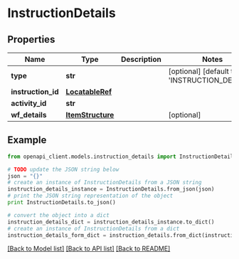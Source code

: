 # InstructionDetails


## Properties

Name | Type | Description | Notes
------------ | ------------- | ------------- | -------------
**type** | **str** |  | [optional] [default to 'INSTRUCTION_DETAILS']
**instruction_id** | [**LocatableRef**](LocatableRef.md) |  | 
**activity_id** | **str** |  | 
**wf_details** | [**ItemStructure**](ItemStructure.md) |  | [optional] 

## Example

```python
from openapi_client.models.instruction_details import InstructionDetails

# TODO update the JSON string below
json = "{}"
# create an instance of InstructionDetails from a JSON string
instruction_details_instance = InstructionDetails.from_json(json)
# print the JSON string representation of the object
print InstructionDetails.to_json()

# convert the object into a dict
instruction_details_dict = instruction_details_instance.to_dict()
# create an instance of InstructionDetails from a dict
instruction_details_form_dict = instruction_details.from_dict(instruction_details_dict)
```
[[Back to Model list]](../README.md#documentation-for-models) [[Back to API list]](../README.md#documentation-for-api-endpoints) [[Back to README]](../README.md)


